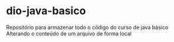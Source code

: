 # dio-java-basico
Repositório para armazenar todo o código do curso de java básico
Alterando o conteúdo de um arquivo de forma local
